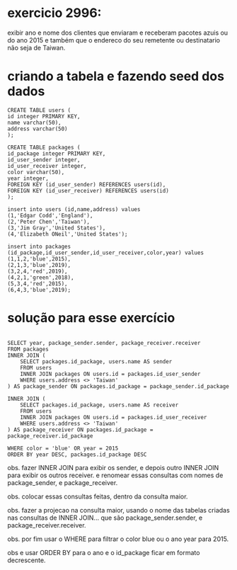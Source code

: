 # exercicio 2996:

exibir ano e nome dos clientes que enviaram e receberam pacotes azuis ou do ano 2015 e também que o endereco do seu remetente ou destinatario não seja de Taiwan.



# criando a tabela e fazendo seed dos dados
```
CREATE TABLE users (
id integer PRIMARY KEY,
name varchar(50),
address varchar(50)
);

CREATE TABLE packages (
id_package integer PRIMARY KEY,
id_user_sender integer,
id_user_receiver integer,
color varchar(50),
year integer,
FOREIGN KEY (id_user_sender) REFERENCES users(id),
FOREIGN KEY (id_user_receiver) REFERENCES users(id)
);

insert into users (id,name,address) values
(1,'Edgar Codd','England'),
(2,'Peter Chen','Taiwan'),
(3,'Jim Gray','United States'),
(4,'Elizabeth ONeil','United States');

insert into packages (id_package,id_user_sender,id_user_receiver,color,year) values
(1,1,2,'blue',2015),
(2,1,3,'blue',2019),
(3,2,4,'red',2019),
(4,2,1,'green',2018),
(5,3,4,'red',2015),
(6,4,3,'blue',2019);
```


# solução para esse exercício
```

SELECT year, package_sender.sender, package_receiver.receiver
FROM packages
INNER JOIN (
	SELECT packages.id_package, users.name AS sender
	FROM users
	INNER JOIN packages ON users.id = packages.id_user_sender
	WHERE users.address <> 'Taiwan'
) AS package_sender ON packages.id_package = package_sender.id_package

INNER JOIN (
	SELECT packages.id_package, users.name AS receiver
	FROM users
	INNER JOIN packages ON users.id = packages.id_user_receiver
	WHERE users.address <> 'Taiwan'
) AS package_receiver ON packages.id_package = package_receiver.id_package

WHERE color = 'blue' OR year = 2015
ORDER BY year DESC, packages.id_package DESC
```

obs. fazer INNER JOIN para exibir os sender, e depois outro INNER JOIN para exibir os outros receiver. e renomear essas consultas com nomes de package_sender, e package_receiver.

obs. colocar essas consultas feitas, dentro da consulta maior. 

obs. fazer a projecao na consulta maior, usando o nome das tabelas criadas nas consultas de INNER JOIN... que são package_sender.sender, e package_receiver.receiver.

obs. por fim usar o WHERE para filtrar o color blue ou o ano year para 2015.

obs e usar ORDER BY para o ano e o id_package ficar em formato decrescente.

